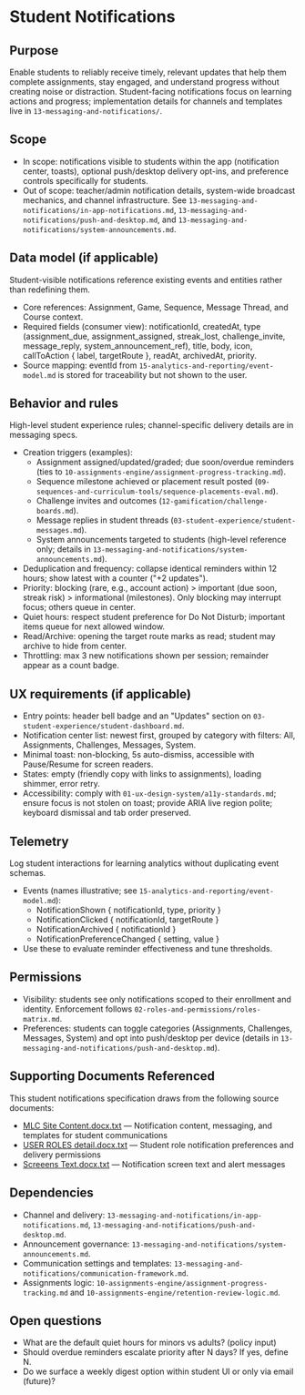 # Student Notifications

## Purpose
Enable students to reliably receive timely, relevant updates that help them complete assignments, stay engaged, and understand progress without creating noise or distraction. Student-facing notifications focus on learning actions and progress; implementation details for channels and templates live in `13-messaging-and-notifications/`.

## Scope
- In scope: notifications visible to students within the app (notification center, toasts), optional push/desktop delivery opt-ins, and preference controls specifically for students.
- Out of scope: teacher/admin notification details, system-wide broadcast mechanics, and channel infrastructure. See `13-messaging-and-notifications/in-app-notifications.md`, `13-messaging-and-notifications/push-and-desktop.md`, and `13-messaging-and-notifications/system-announcements.md`.

## Data model (if applicable)
Student-visible notifications reference existing events and entities rather than redefining them.
- Core references: Assignment, Game, Sequence, Message Thread, and Course context.
- Required fields (consumer view): notificationId, createdAt, type (assignment_due, assignment_assigned, streak_lost, challenge_invite, message_reply, system_announcement_ref), title, body, icon, callToAction { label, targetRoute }, readAt, archivedAt, priority.
- Source mapping: eventId from `15-analytics-and-reporting/event-model.md` is stored for traceability but not shown to the user.

## Behavior and rules
High-level student experience rules; channel-specific delivery details are in messaging specs.
- Creation triggers (examples):
  - Assignment assigned/updated/graded; due soon/overdue reminders (ties to `10-assignments-engine/assignment-progress-tracking.md`).
  - Sequence milestone achieved or placement result posted (`09-sequences-and-curriculum-tools/sequence-placements-eval.md`).
  - Challenge invites and outcomes (`12-gamification/challenge-boards.md`).
  - Message replies in student threads (`03-student-experience/student-messages.md`).
  - System announcements targeted to students (high-level reference only; details in `13-messaging-and-notifications/system-announcements.md`).
- Deduplication and frequency: collapse identical reminders within 12 hours; show latest with a counter ("+2 updates").
- Priority: blocking (rare, e.g., account action) > important (due soon, streak risk) > informational (milestones). Only blocking may interrupt focus; others queue in center.
- Quiet hours: respect student preference for Do Not Disturb; important items queue for next allowed window.
- Read/Archive: opening the target route marks as read; student may archive to hide from center.
- Throttling: max 3 new notifications shown per session; remainder appear as a count badge.

## UX requirements (if applicable)
- Entry points: header bell badge and an "Updates" section on `03-student-experience/student-dashboard.md`.
- Notification center list: newest first, grouped by category with filters: All, Assignments, Challenges, Messages, System.
- Minimal toast: non-blocking, 5s auto-dismiss, accessible with Pause/Resume for screen readers.
- States: empty (friendly copy with links to assignments), loading shimmer, error retry.
- Accessibility: comply with `01-ux-design-system/a11y-standards.md`; ensure focus is not stolen on toast; provide ARIA live region polite; keyboard dismissal and tab order preserved.

## Telemetry
Log student interactions for learning analytics without duplicating event schemas.
- Events (names illustrative; see `15-analytics-and-reporting/event-model.md`):
  - NotificationShown { notificationId, type, priority }
  - NotificationClicked { notificationId, targetRoute }
  - NotificationArchived { notificationId }
  - NotificationPreferenceChanged { setting, value }
- Use these to evaluate reminder effectiveness and tune thresholds.

## Permissions
- Visibility: students see only notifications scoped to their enrollment and identity. Enforcement follows `02-roles-and-permissions/roles-matrix.md`.
- Preferences: students can toggle categories (Assignments, Challenges, Messages, System) and opt into push/desktop per device (details in `13-messaging-and-notifications/push-and-desktop.md`).

## Supporting Documents Referenced

This student notifications specification draws from the following source documents:

- [MLC Site Content.docx.txt](../00-ORIG-CONTEXT/MLC%20Site%20Content.docx.txt) — Notification content, messaging, and templates for student communications
- [USER ROLES detail.docx.txt](../00-ORIG-CONTEXT/USER%20ROLES%20detail.docx.txt) — Student role notification preferences and delivery permissions
- [Screeens Text.docx.txt](../00-ORIG-CONTEXT/Screeens%20Text.docx.txt) — Notification screen text and alert messages

## Dependencies
- Channel and delivery: `13-messaging-and-notifications/in-app-notifications.md`, `13-messaging-and-notifications/push-and-desktop.md`.
- Announcement governance: `13-messaging-and-notifications/system-announcements.md`.
- Communication settings and templates: `13-messaging-and-notifications/communication-framework.md`.
- Assignments logic: `10-assignments-engine/assignment-progress-tracking.md` and `10-assignments-engine/retention-review-logic.md`.

## Open questions
- What are the default quiet hours for minors vs adults? (policy input)
- Should overdue reminders escalate priority after N days? If yes, define N.
- Do we surface a weekly digest option within student UI or only via email (future)?
